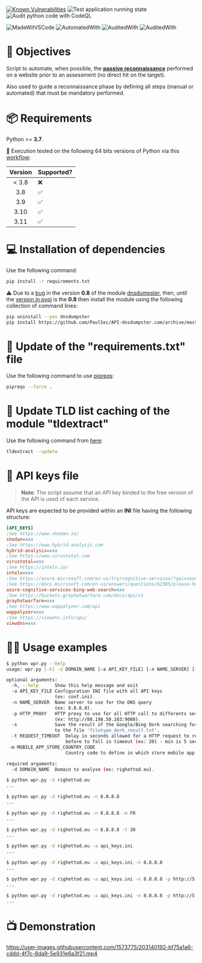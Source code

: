 [![Known Vulnerabilities](https://snyk.io/test/github/righettod/website-passive-reconnaissance/badge.svg?targetFile=requirements.txt)](https://snyk.io/test/github/righettod/website-passive-reconnaissance?targetFile=requirements.txt) ![Test application running state](https://github.com/righettod/website-passive-reconnaissance/workflows/Test%20application%20running%20state/badge.svg) ![Audit python code with CodeQL](https://github.com/righettod/website-passive-reconnaissance/actions/workflows/codeql.yml/badge.svg?branch=master)

![MadeWitVSCode](https://img.shields.io/static/v1?label=Made%20with&message=VisualStudio%20Code&color=blue&?style=for-the-badge&logo=visualstudio)  ![AutomatedWith](https://img.shields.io/static/v1?label=Automated%20with&message=GitHub%20Actions&color=blue&?style=for-the-badge&logo=github) ![AuditedWith](https://img.shields.io/static/v1?label=Audited%20with&message=Snyk&color=blueviolet&?style=for-the-badge&logo=snyk) ![AuditedWith](https://img.shields.io/static/v1?label=Audited%20with&message=GitHub%20CodeQL&color=blue&?style=for-the-badge&logo=github)

# 🎯 Objectives

Script to automate, when possible, the **[passive reconnaissance](https://www.codecademy.com/article/passive-active-reconnaissance)** performed on a website prior to an assessment (no direct hit on the target).

Also used to guide a reconnaissance phase by defining all steps (manual or automated) that must be mandatory performed.

# 📦 Requirements

Python >= **3.7**.

💬 Execution tested on the following 64 bits versions of Python via this [workflow](https://github.com/righettod/website-passive-reconnaissance/actions/workflows/pythonapp.yml):

| Version | Supported? |
|:---:|---|
| < 3.8 | ❌ |
| 3.8 | ✅ |
| 3.9 | ✅ |
| 3.10 | ✅ |
| 3.11 | ✅ |

# 💻 Installation of dependencies

Use the following command:

```bash
pip install -r requirements.txt
```

⚠️ Due to a [bug](https://github.com/PaulSec/API-dnsdumpster.com/pull/32) in the version **0.8** of the module [dnsdumpster](https://github.com/PaulSec/API-dnsdumpster.com), then, until the [version in pypi](https://pypi.org/project/dnsdumpster/) is the **0.8** then install the module using the following collection of command lines:

```bash
pip uninstall --yes dnsdumpster
pip install https://github.com/PaulSec/API-dnsdumpster.com/archive/master.zip
```

# 📡 Update of the "requirements.txt" file

Use the following command to use [pipreqs](https://github.com/bndr/pipreqs):

```bash
pipreqs --force .
```

# 📡 Update TLD list caching of the module "tldextract"

Use the following command from [here](https://github.com/john-kurkowski/tldextract#note-about-caching):

```bash
tldextract --update
```

# 🔑 API keys file

> **Note**: The script assume that an API key binded to the free version of the API is used of each service.

API keys are expected to be provided within an **INI** file having the following structure:

```ini
[API_KEYS]
;See https://www.shodan.io/
shodan=xxx
;See https://www.hybrid-analysis.com
hybrid-analysis=xxx
;See https://www.virustotal.com
virustotal=xxx
;See https://intelx.io/
intelx=xxx
;See https://azure.microsoft.com/en-us/try/cognitive-services/?api=search-api-v7
;See https://docs.microsoft.com/en-us/answers/questions/62385/please-help-me-to-find-the-process-to-get-ampampam.html
azure-cognitive-services-bing-web-search=xxx
;See https://buckets.grayhatwarfare.com/docs/api/v1
grayhatwarfare=xxx 
;See https://www.wappalyzer.com/api
wappalyzer=xxx
;See https://viewdns.info/api/
viewdns=xxx
```

# 👩‍💻 Usage examples

```bash
$ python wpr.py --help
usage: wpr.py [-h] -d DOMAIN_NAME [-a API_KEY_FILE] [-n NAME_SERVER] [-p HTTP_PROXY] [-s]

optional arguments:
  -h, --help      Show this help message and exit
  -a API_KEY_FILE Configuration INI file with all API keys 
                  (ex: conf.ini).
  -n NAME_SERVER  Name server to use for the DNS query 
                  (ex: 8.8.8.8).
  -p HTTP_PROXY   HTTP proxy to use for all HTTP call to differents services 
                  (ex: http://88.198.50.103:9080).
  -s              Save the result of the Google/Bing Dork searching for interesting files 
                  to the file 'filetype_dork_result.txt'.
  -t REQUEST_TIMEOUT  Delay in seconds allowed for a HTTP request to reply
                      before to fall in timeout (ex: 20) - min is 5 seconds.
 -m MOBILE_APP_STORE_COUNTRY_CODE
                      Country code to define in which store mobile app will be searched (ex: LU).                      

required arguments:
  -d DOMAIN_NAME  Domain to analyse (ex: righettod.eu).

$ python wpr.py -d righettod.eu
...

$ python wpr.py -d righettod.eu -n 8.8.8.8
...

$ python wpr.py -d righettod.eu -n 8.8.8.8 -m FR
...

$ python wpr.py -d righettod.eu -n 8.8.8.8 -t 30
...

$ python wpr.py -d righettod.eu -a api_keys.ini
...

$ python wpr.py -d righettod.eu -a api_keys.ini -n 8.8.8.8
...

$ python wpr.py -d righettod.eu -a api_keys.ini -n 8.8.8.8 -p http://5.196.132.126:3128
...

$ python wpr.py -d righettod.eu -a api_keys.ini -n 8.8.8.8 -p http://5.196.132.126:3128 -s
...
```

# 📺 Demonstration

https://user-images.githubusercontent.com/1573775/203140192-bf75a1a6-cddd-4f7c-8da9-5e931e6a3f21.mp4


